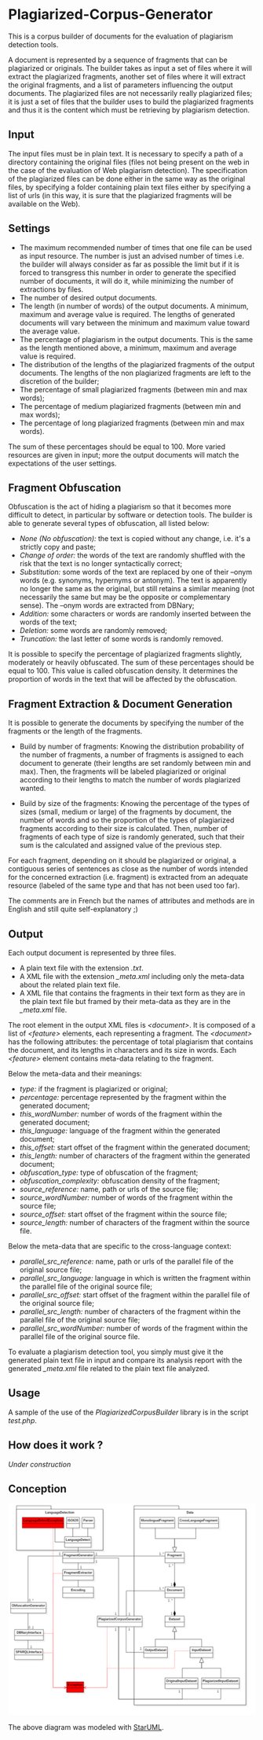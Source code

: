 # Plagiarized-Corpus-Generator
This is a corpus builder of documents for the evaluation of plagiarism detection tools.

A document is represented by a sequence of fragments that can be plagiarized or originals.
The builder takes as input a set of files where it will extract the plagiarized fragments, another set of files where it will extract the original fragments, and a list of parameters influencing the output documents.
The plagiarized files are not necessarily really plagiarized files; it is just a set of files that the builder uses to build the plagiarized fragments and thus it is the content which must be retrieving by plagiarism detection.

## Input

The input files must be in plain text. 
It is necessary to specify a path of a directory containing the original files (files not being present on the web in the case of the evaluation of Web plagiarism detection). 
The specification of the plagiarized files can be done either in the same way as the original files, by specifying a folder containing plain text files either by specifying a list of urls (in this way, it is sure that the plagiarized fragments will be available on the Web).

## Settings

* The maximum recommended number of times that one file can be used as input resource. The number is just an advised number of times i.e. the builder will always consider as far as possible the limit but if it is forced to transgress this number in order to generate the specified number of documents, it will do it, while minimizing the number of extractions by files.
* The number of desired output documents. 
* The length (in number of words) of the output documents. A minimum, maximum and average value is required. The lengths of generated documents will vary between the minimum and maximum value toward the average value.
* The percentage of plagiarism in the output documents. This is the same as the length mentioned above, a minimum, maximum and average value is required.
* The distribution of the lengths of the plagiarized fragments of the output documents. The lengths of the non plagiarized fragments are left to the discretion of the builder;
* The percentage of small plagiarized fragments (between min and max words);
* The percentage of medium plagiarized fragments (between min and max words);
* The percentage of long plagiarized fragments (between min and max words).

The sum of these percentages should be equal to 100. 
More varied resources are given in input; more the output documents will match the expectations of the user settings.

## Fragment Obfuscation

Obfuscation is the act of hiding a plagiarism so that it becomes more difficult to detect, in particular by software or detection tools.
The builder is able to generate several types of obfuscation, all listed below:

* <i>None (No obfuscation):</i> the text is copied without any change, i.e. it's a strictly copy and paste; 
* <i>Change of order:</i> the words of the text are randomly shuffled with the risk that the text is no longer syntactically correct;
* <i>Substitution:</i> some words of the text are replaced by one of their –onym words (e.g. synonyms, hypernyms or antonym). The text is apparently no longer the same as the original, but still retains a similar meaning (not necessarily the same but may be the opposite or complementary sense). The –onym words are extracted from DBNary;
* <i>Addition:</i> some characters or words are randomly inserted between the words of the text;
* <i>Deletion:</i> some words are randomly removed;
* <i>Truncation:</i> the last letter of some words is randomly removed.

It is possible to specify the percentage of plagiarized fragments slightly, moderately or heavily obfuscated. 
The sum of these percentages should be equal to 100. This value is called obfuscation density. It determines the proportion of words in the text that will be affected by the obfuscation.

## Fragment Extraction & Document Generation

It is possible to generate the documents by specifying the number of the fragments or the length of the fragments. 

* Build by number of fragments:
Knowing the distribution probability of the number of fragments, a number of fragments is assigned to each document to generate (their lengths are set randomly between min and max). 
Then, the fragments will be labeled plagiarized or original according to their lengths to match the number of words plagiarized wanted.

* Build by size of the fragments:
Knowing the percentage of the types of sizes (small, medium or large) of the fragments by document, the number of words and so the proportion of the types of plagiarized fragments according to their size is calculated. 
Then, number of fragments of each type of size is randomly generated, such that their sum is the calculated and assigned value of the previous step.

For each fragment, depending on it should be plagiarized or original, a contiguous series of sentences as close as the number of words intended for the concerned extraction (i.e. fragment) is extracted from an adequate resource (labeled of the same type and that has not been used too far).

The comments are in French but the names of attributes and methods are in English and still quite self-explanatory ;)


## Output

Each output document is represented by three files.
* A plain text file with the extension <i>.txt</i>.
* A XML file with the extension <i>_meta.xml</i> including only the meta-data about the related plain text file.
* A XML file that contains the fragments in their text form as they are in the plain text file but framed by their meta-data as they are in the <i>_meta.xml</i> file.

The root element in the output XML files is <i>\<document\></i>.
It is composed of a list of <i>\<feature\></i> elements, each representing a fragment. 
The <i>\<document\></i> has the following attributes: the percentage of total plagiarism that contains the document, and its lengths in characters and its size in words. 
Each <i>\<feature\></i> element contains meta-data relating to the fragment.

Below the meta-data and their meanings:
* <i>type:</i> if the fragment is plagiarized or original;
* <i>percentage:</i> percentage represented by the fragment within the generated document;
* <i>this_wordNumber:</i> number of words of the fragment within the generated document;
* <i>this_language:</i> language of the fragment within the generated document;
* <i>this_offset:</i> start offset of the fragment within the generated document;
* <i>this_length:</i> number of characters of the fragment within the generated document;
* <i>obfuscation_type:</i> type of obfuscation of the fragment;
* <i>obfuscation_complexity:</i> obfuscation density of the fragment;
* <i>source_reference:</i> name, path or urls of the source file;
* <i>source_wordNumber:</i> number of words of the fragment within the source file;
* <i>source_offset:</i> start offset of the fragment within the source file;
* <i>source_length:</i> number of characters of the fragment within the source file.

Below the meta-data that are specific to the cross-language context:
* <i>parallel_src_reference:</i> name, path or urls of the parallel file of the original source file;
* <i>parallel_src_language:</i> language in which is written the fragment within the parallel file of the original source file;
* <i>parallel_src_offset:</i> start offset of the fragment within the parallel file of the original source file;
* <i>parallel_src_length:</i> number of characters of the fragment within the parallel file of the original source file;
* <i>parallel_src_wordNumber:</i> number of words of the fragment within the parallel file of the original source file.

To evaluate a plagiarism detection tool, you simply must give it the generated plain text file in input and compare its analysis report with the generated <i>_meta.xml</i> file related to the plain text file analyzed.

## Usage

A sample of the use of the <i>PlagiarizedCorpusBuilder</i> library is in the script <i>test.php</i>.

## How does it work ?

<i>Under construction</i>

## Conception
<p align="center"><img src="https://raw.githubusercontent.com/FerreroJeremy/Plagiarized-Corpus-Generator/master/docs/PlagiarizedCorpusGenerator.png?token=AL6uBo2o7exZBkeeg_cbouFqCYkIbWQJks5YNCVfwA%3D%3D"></p>
The above diagram was modeled with <a rel="staruml" href="http://staruml.io/">StarUML</a>.

